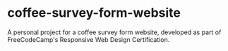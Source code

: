 # coffee-survey-form-website
A personal project for a coffee survey form website, developed as part of FreeCodeCamp's Responsive Web Design Certification.

